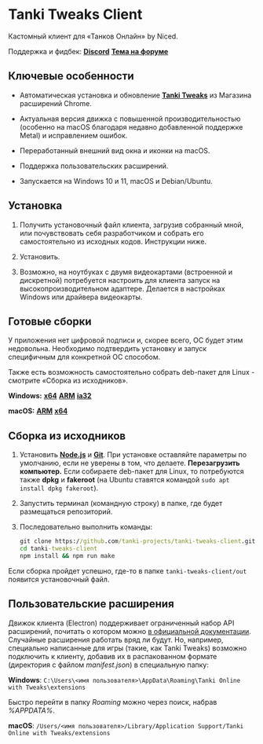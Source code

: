 # Tanki Tweaks Client

Кастомный клиент для «Танков Онлайн» by Niced.

Поддержка и фидбек: [**Discord**](https://discord.gg/hJn2QeJsT3) [**Тема на форуме**](https://ru.tankiforum.com/topic/320910/)

## Ключевые особенности

- Автоматическая установка и обновление [**Tanki Tweaks**](https://chromewebstore.google.com/detail/tanki-tweaks/khcoecipddmigggaeokhmhmhjhlpcpnb) из Магазина расширений Chrome.

- Актуальная версия движка с повышенной производительностью (особенно на macOS благодаря недавно добавленной поддержке Metal) и исправлением ошибок.

- Переработанный внешний вид окна и иконки на macOS.

- Поддержка пользовательских расширений.

- Запускается на Windows 10 и 11, macOS и Debian/Ubuntu.

## Установка

1. Получить установочный файл клиента, загрузив собранный мной, или почувствовать себя разработчиком и собрать его самостоятельно из исходных кодов. Инструкции ниже.

2. Установить.

3. Возможно, на ноутбуках с двумя видеокартами (встроенной и дискретной) потребуется настроить для клиента запуск на высокопроизводительном адаптере. Делается в настройках Windows или драйвера видеокарты.

## Готовые сборки

У приложения нет цифровой подписи и, скорее всего, ОС будет этим недовольна. Необходимо подтвердить установку и запуск специфичным для конкретной ОС способом.

Также есть возможность самостоятельно собрать deb-пакет для Linux - смотрите «Сборка из исходников».

**Windows:**
[**x64**](https://github.com/tanki-projects/tanki-tweaks-client/releases/download/1.0.2/tanki-online-1.0.2-x64.exe) [**ARM**](https://github.com/tanki-projects/tanki-tweaks-client/releases/download/1.0.2/tanki-online-1.0.2-arm64.exe) [**ia32**](https://github.com/tanki-projects/tanki-tweaks-client/releases/download/1.0.2/tanki-online-1.0.2-ia32.exe)

**macOS:** [**ARM**](https://github.com/tanki-projects/tanki-tweaks-client/releases/download/1.0.2/tanki-online-1.0.2-arm64.dmg) [**x64**](https://github.com/tanki-projects/tanki-tweaks-client/releases/download/1.0.2/tanki-online-1.0.2-x64.dmg)

## Сборка из исходников

1. Установить [**Node.js**](https://nodejs.org/) и [**Git**](https://git-scm.com/). При установке оставляйте параметры по умолчанию, если не уверены в том, что делаете. **Перезагрузить компьютер.** Если собираете deb-пакет для Linux, то потребуются также **dpkg** и **fakeroot** (на Ubuntu ставятся командой `sudo apt install dpkg fakeroot`).

2. Запустить терминал (командную строку) в папке, где будет размещаться репозиторий.

3. Последовательно выполнить команды:
   ```bat
   git clone https://github.com/tanki-projects/tanki-tweaks-client.git
   cd tanki-tweaks-client
   npm install && npm run make
   ```

Если сборка пройдет успешно, где-то в папке `tanki-tweaks-client/out` появится установочный файл.

## Пользовательские расширения

Движок клиента (Electron) поддерживает ограниченный набор API расширений, почитать о котором можно [в официальной документации](https://www.electronjs.org/docs/latest/api/extensions#supported-extensions-apis). Случайные расширения работать вряд ли будут. Но, например, специально написанные для игры (такие, как Tanki Tweaks) возможно подключить к клиенту, добавив их в распакованном формате (директория с файлом *manifest.json*) в специальную папку:

**Windows**: `C:\Users\<имя пользователя>\AppData\Roaming\Tanki Online with Tweaks\extensions`

Быстро перейти в папку *Roaming* можно через поиск, набрав *%APPDATA%*.

**macOS**: `/Users/<имя пользователя>/Library/Application Support/Tanki Online with Tweaks/extensions`
